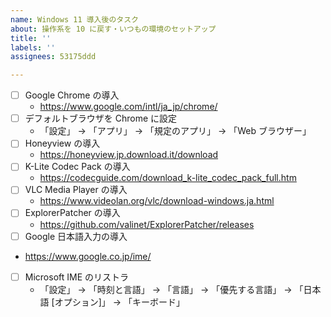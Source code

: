 ```yaml
---
name: Windows 11 導入後のタスク
about: 操作系を 10 に戻す・いつもの環境のセットアップ
title: ''
labels: ''
assignees: 53175ddd

---
```


- [ ] Google Chrome の導入
  - <https://www.google.com/intl/ja_jp/chrome/>
- [ ] デフォルトブラウザを Chrome に設定
  - 「設定」 -> 「アプリ」 -> 「規定のアプリ」 -> 「Web ブラウザー」
- [ ] Honeyview の導入
  - <https://honeyview.jp.download.it/download>
- [ ] K-Lite Codec Pack の導入
  - <https://codecguide.com/download_k-lite_codec_pack_full.htm>
- [ ] VLC Media Player の導入
  - <https://www.videolan.org/vlc/download-windows.ja.html>
- [ ] ExplorerPatcher の導入
  - <https://github.com/valinet/ExplorerPatcher/releases>
- [ ] Google 日本語入力の導入
 - <https://www.google.co.jp/ime/>
- [ ] Microsoft IME のリストラ
  - 「設定」 -> 「時刻と言語」 -> 「言語」 -> 「優先する言語」 -> 「日本語 [オプション]」 -> 「キーボード」
